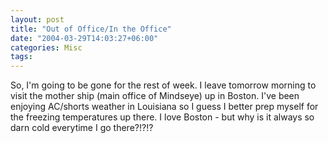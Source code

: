 ```yaml
---
layout: post
title: "Out of Office/In the Office"
date: "2004-03-29T14:03:27+06:00"
categories: Misc 
tags: 
---
```


So, I'm going to be gone for the rest of week. I leave tomorrow morning to visit the mother ship (main office of Mindseye) up in Boston. I've been enjoying AC/shorts weather in Louisiana so I guess I  better prep myself for the freezing temperatures up there. I love Boston - but why is it always so darn cold everytime I go there?!?!?